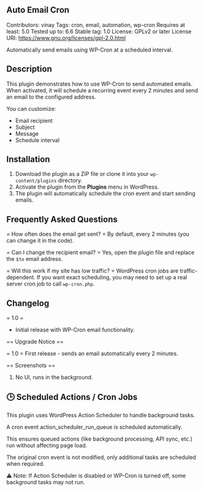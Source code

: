 ## Auto Email Cron
Contributors: vinay
Tags: cron, email, automation, wp-cron
Requires at least: 5.0
Tested up to: 6.6
Stable tag: 1.0
License: GPLv2 or later
License URI: https://www.gnu.org/licenses/gpl-2.0.html

Automatically send emails using WP-Cron at a scheduled interval.

## Description 

This plugin demonstrates how to use WP-Cron to send automated emails.
When activated, it will schedule a recurring event every 2 minutes 
and send an email to the configured address.

You can customize:
- Email recipient
- Subject
- Message
- Schedule interval

## Installation

1. Download the plugin as a ZIP file or clone it into your `wp-content/plugins` directory.
2. Activate the plugin from the **Plugins** menu in WordPress.
3. The plugin will automatically schedule the cron event and start sending emails.

 ## Frequently Asked Questions 

= How often does the email get sent? =
By default, every 2 minutes (you can change it in the code).

= Can I change the recipient email? =
Yes, open the plugin file and replace the `$to` email address.

= Will this work if my site has low traffic? =
WordPress cron jobs are traffic-dependent. If you want exact scheduling,
you may need to set up a real server cron job to call `wp-cron.php`.


## Changelog 

= 1.0 =
* Initial release with WP-Cron email functionality.

== Upgrade Notice ==

= 1.0 =
First release - sends an email automatically every 2 minutes.

== Screenshots ==

1. No UI, runs in the background.


## 🕒 Scheduled Actions / Cron Jobs

This plugin uses WordPress Action Scheduler to handle background tasks.

A cron event action_scheduler_run_queue is scheduled automatically.

This ensures queued actions (like background processing, API sync, etc.) run without affecting page load.

The original cron event is not modified, only additional tasks are scheduled when required.

⚠️ Note: If Action Scheduler is disabled or WP-Cron is turned off, some background tasks may not run.

